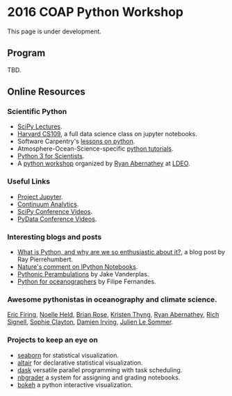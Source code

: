 # 2016 COAP Python Workshop
This page is under development.

## Program
TBD.

## Online Resources 

### Scientific Python
* [SciPy Lectures](http://www.scipy-lectures.org/).
* [Harvard CS109](http://cs109.github.io/2015/), a full data science class on jupyter notebooks.
* Software Carpentry's [lessons on python](http://swcarpentry.github.io/python-novice-inflammation/).
* Atmosphere-Ocean-Science-specific [python tutorials](http://pyaos.johnny-lin.com/?page_id=217).
* [Python 3 for Scientists](http://python-3-for-scientists.readthedocs.io/en/latest/index.html).
* A [python workshop](https://git.io/vK59C) organized by [Ryan Abernathey](http://rabernat.github.io/) at [LDEO](http://www.ldeo.columbia.edu/).

### Useful Links
* [Project Jupyter](http://jupyter.org/).
* [Continuum Analytics](https://www.continuum.io/).
* [SciPy Conference Videos](https://www.youtube.com/user/EnthoughtMedia).
* [PyData Conference Videos](https://www.youtube.com/user/PyDataTV).

### Interesting blogs and posts
* [What is Python, and why are we so enthusiastic about it?](http://geosci.uchicago.edu/~rtp1/itr/Python.html), a blog post
    by Ray Pierrehumbert.
* [Nature's comment on IPython Notebooks](http://www.nature.com/news/interactive-notebooks-sharing-the-code-1.16261).
* [Pythonic Perambulations](https://jakevdp.github.io/) by Jake Vanderplas.
* [Python for oceanographers](https://ocefpaf.github.io/python4oceanographers/) by Filipe Fernandes.

### Awesome pythonistas in oceanography and climate science.
[Eric Firing](https://github.com/efiring), [Noelle Held](http://www.mit.edu/~nheld/), [Brian Rose](http://www.atmos.albany.edu/facstaff/brose/index.html), [Kristen Thyng](http://kristenthyng.com/), [Ryan Abernathey](http://rabernat.github.io/), [Rich Signell](https://about.me/rich.signell), [Sophie Clayton](http://armbrustlab.ocean.washington.edu/people/clayton), [Damien Irving](https://drclimate.wordpress.com/who-is-dr-climate/), [Julien Le Sommer](http://lesommer.github.io/).

### Projects to keep an eye on
* [seaborn](https://stanford.edu/~mwaskom/software/seaborn/) for statistical visualization.
* [altair](https://github.com/ellisonbg/altair) for declarative statistical visualization.
* [dask](http://dask.pydata.org/en/latest/) versatile parallel programming with task scheduling.
* [nbgrader](https://github.com/jupyter/nbgrader) a system for assigning and grading notebooks.
* [bokeh](http://bokeh.pydata.org/en/latest/) a python interactive visualization.

